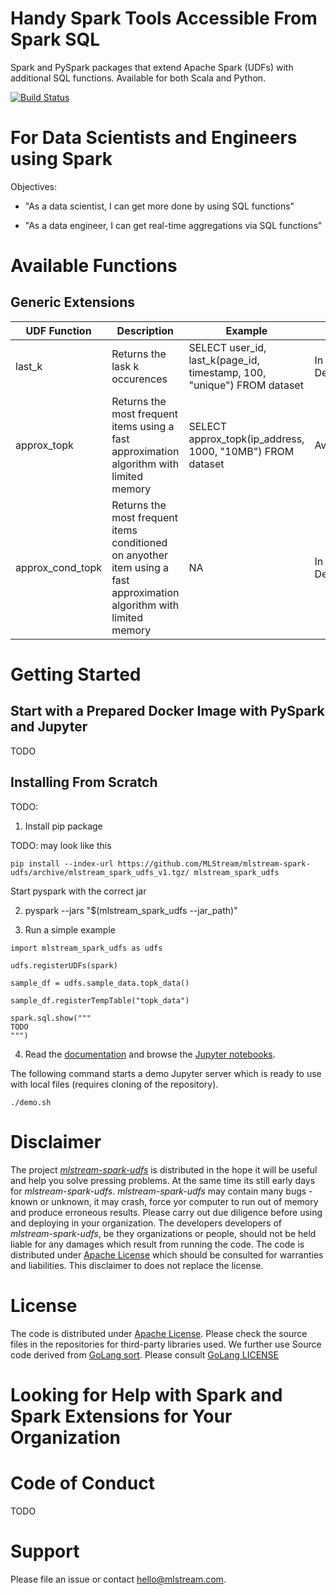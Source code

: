 # Handy Spark Tools Accessible From Spark SQL

Spark and PySpark packages that extend Apache Spark (UDFs) with additional SQL functions.
Available for both Scala and Python.

[![Build Status](https://github.com/MLStream/mlstream-spark-udfs/workflows/build/badge.svg?branch=master)](https://github.com/MLStream/mlstream-spark-udfs/actions)

# For Data Scientists and Engineers using Spark

Objectives:

- "As a data scientist, I can get more done by using SQL functions" 

- "As a data engineer, I can get real-time aggregations via SQL functions"

# Available Functions

## Generic Extensions

| UDF Function  | Description   | Example | Status |
| ------------- | ------------- | --------| -------|
| last_k        | Returns the lask k occurences  | SELECT user_id, last_k(page_id, timestamp, 100, "unique") FROM dataset | In Development |
| approx_topk   |  Returns the most frequent items using a fast approximation algorithm with limited memory   | SELECT approx_topk(ip_address, 1000, "10MB") FROM dataset | Available |
| approx_cond_topk   |  Returns the most frequent items conditioned on anyother item using a fast approximation algorithm with limited memory   | NA | In Development |



# Getting Started

## Start with a Prepared Docker Image with PySpark and Jupyter

TODO

## Installing From Scratch

TODO: 

1. Install pip package

TODO: may look like this

```
pip install --index-url https://github.com/MLStream/mlstream-spark-udfs/archive/mlstream_spark_udfs_v1.tgz/ mlstream_spark_udfs
```

Start pyspark with the correct jar

2. pyspark --jars "$(mlstream_spark_udfs --jar_path)"

3. Run a simple example

```
import mlstream_spark_udfs as udfs

udfs.registerUDFs(spark)

sample_df = udfs.sample_data.topk_data()

sample_df.registerTempTable("topk_data")

spark.sql.show("""
TODO
""")
```

4. Read the [documentation](https://github.com/MLStream/mlstream-spark-udfs-docs) and browse 
the [Jupyter notebooks](https://github.com/MLStream/mlstream-spark-udfs/notebooks).

The following command starts a demo Jupyter server which is ready to use with local files (requires cloning of the repository).
 

```
./demo.sh
```


# Disclaimer

The project [*mlstream-spark-udfs*](https://github.com/MLStream/mlstream-spark-udfs) is distributed in the hope it will be useful and help you solve pressing problems.
At the same time its still early days for *mlstream-spark-udfs*. *mlstream-spark-udfs* may contain many bugs - known or
unknown, it may crash, force yor computer to run out of memory and produce erroneous results. Please carry out
due diligence before using and deploying in your organization. The developers developers of *mlstream-spark-udfs*, be they
organizations or people, should not be held liable
for any damages which result from running the code.
The code is distributed under [Apache License](LICENSE) which should be consulted for warranties and liabilities.
This disclaimer to does not replace the license.
 
# License

The code is distributed under [Apache License](LICENSE). Please check the source files in the repositories for third-party libraries used.
We further use Source code derived from [GoLang sort](https://golang.org/src/sort/sort.go). Please consult [GoLang LICENSE](https://golang.org/LICENSE)

# Looking for Help with Spark and Spark Extensions for Your Organization

# Code of Conduct

TODO

# Support

Please file an issue or contact hello@mlstream.com.



